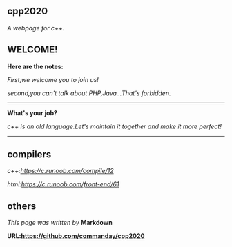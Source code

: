 ## cpp2020

*A webpage for c++.*
## WELCOME!
**Here are the notes:**

*First,we welcome you to join us!*

*second,you can't talk about PHP,Java…That's forbidden.*
***
**What's your job?**

*c++ is an old language.Let's maintain it together and make it more perfect!*
***

## compilers

*c++:https://c.runoob.com/compile/12*

*html:https://c.runoob.com/front-end/61*

## others
*This page was written by* __Markdown__

__URL:https://github.com/commanday/cpp2020__

